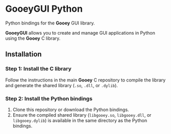 # GooeyGUI Python

Python bindings for the **Gooey** GUI library.

**GooeyGUI** allows you to create and manage GUI applications in Python using the **Gooey** C library.

## Installation

### Step 1: Install the C library

Follow the instructions in the main **Gooey** C repository to compile the library and generate the shared library (`.so`, `.dll`, or `.dylib`).

### Step 2: Install the Python bindings

1. Clone this repository or download the Python bindings.
2. Ensure the compiled shared library (`libgooey.so`, `libgooey.dll`, or `libgooey.dylib`) is available in the same directory as the Python bindings.


